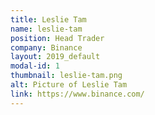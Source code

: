 ```yaml
---
title: Leslie Tam
name: leslie-tam
position: Head Trader
company: Binance
layout: 2019_default
modal-id: 1
thumbnail: leslie-tam.png
alt: Picture of Leslie Tam
link: https://www.binance.com/
---
```

